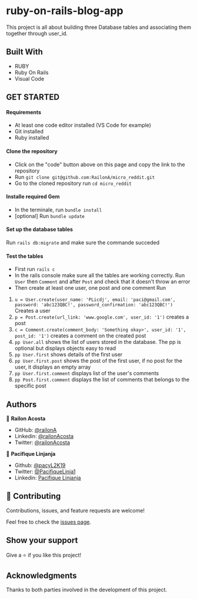 # ruby-on-rails-blog-app


This project is all about building three Database tables and associating them together through user_id.  

 
## Built With

- RUBY
- Ruby On Rails
- Visual Code

## GET STARTED

#### Requirements 

- At least one code editor installed (VS Code for example)
- Git installed
- Ruby installed
#### Clone the repository

- Click on the "code" button above on this page and copy the link to the repository
- Run `git clone git@github.com:RailonA/micro_reddit.git`
- Go to the cloned repository run `cd micro_reddit`

#### Installe required Gem

- In the terminale, run `bundle install`
- [optional] Run `bundle update`

#### Set up the database tables 

Run `rails db:migrate` and make sure the commande succeded


#### Test the tables

- First run `rails c`
- In the rails console make sure all the tables are working correctly. Run `User` then `Comment` and after `Post` and check that it doesn't throw an error
- Then create at least one user, one post and one comment Run 
1. `u = User.create(user_name: 'PLicdj', email: 'paci@gmail.com', password: 'abc123QBC!', password_confirmation: 'abc123QBC!')` Creates a user
2. `p = Post.create(url_link: 'www.google.com', user_id: '1')` creates a post
3. `c = Comment.create(comment_body: 'Something okay>', user_id: '1', post_id: '1')` creates a comment on the created post
4. `pp User.all` shows the list of users stored in the database. The pp is optional but displays objects easy to read
5. `pp User.first` shows details of the first user
6. `pp User.first.post` shows the post of the first user, if no post for the user, it displays an empty array
7. `pp User.first.comment` displays list of the user's comments
8. `pp Post.first.comment` displays the list of comments that belongs to the specific post

## Authors

👤 **Railon Acosta**
- GitHub: [@railonA](https://github.com/RailonA)
- Linkedin: [@railonAcosta](https://www.linkedin.com/in/railon-acosta-81265180/)
- Twitter: [@railonAcosta](https://twitter.com/RailonAcosta)

👤 **Pacifique Linjanja**
- Github: [@pacyL2K19](https://github.com/pacyL2K19)
- Twitter: [@PacifiqueLinja1](https://twitter.com/PacifiqueLinja1)
- Linkedin: [Pacifique Linjanja](https://www.linkedin.com/in/pacifique-linjanja/)



## 🤝 Contributing

Contributions, issues, and feature requests are welcome!

Feel free to check the [issues page](https://github.com/RailonA/micro_reddit/issues).

## Show your support

Give a ⭐️ if you like this project!

## Acknowledgments

Thanks to both parties involved in the development of this project.
